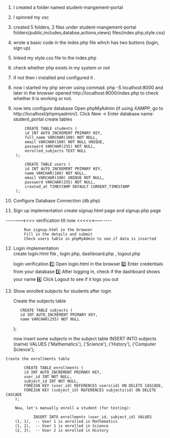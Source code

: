 1. I created a folder named student-mangement-portal
2. I spinned my vsc 
3. created 5 folders, 2 files  under student-mangement-portal
folders(public,includes,databse,actions,views) files(index.php,style.css)
4. wrote a basic code in the index.php file which has two buttons (login, sign up)
5. linked my style.css file to the index.php
6. check whether php exists in my system or not
7. if not then i installed and configured it .
8. now i started my php server using commad.
     php -S localhost:8000
     and later in the browser opened http://localhost:8000/index.php to check whether it is working or not.

9. now lets configure database 
    Open phpMyAdmin (if using XAMPP, go to http://localhost/phpmyadmin/).
    Click New → Enter database name:     student_portal
    create tables

            CREATE TABLE students (
            id INT AUTO_INCREMENT PRIMARY KEY,
            full_name VARCHAR(100) NOT NULL,
            email VARCHAR(100) NOT NULL UNIQUE,
            password VARCHAR(255) NOT NULL,
            enrolled_subjects TEXT NULL
        );

            CREATE TABLE users (
            id INT AUTO_INCREMENT PRIMARY KEY,
            name VARCHAR(100) NOT NULL,
            email VARCHAR(100) UNIQUE NOT NULL,
            password VARCHAR(255) NOT NULL,
            created_at TIMESTAMP DEFAULT CURRENT_TIMESTAMP
        );

10. Configure Database Connection (db.php)    

11. Sign up implementation 
    create signup.html page and signup.php page

 ------->>>>  verification till now  <<<<<<-------

            Run signup.html in the browser
            Fill in the details and submit
            Check users table in phpMyAdmin to see if data is inserted


12. Login implementation         
     create login.html file , login.php, dashboard.php , logout.php

      login verification
        1️⃣ Open login.html in the browser
        2️⃣ Enter credentials from your database
        3️⃣ After logging in, check if the dashboard shows your name
        4️⃣ Click Logout to see if it logs you out   


13.  Show enrolled subjects for students after login

     Create the subjects table

            CREATE TABLE subjects (
            id INT AUTO_INCREMENT PRIMARY KEY,
            name VARCHAR(255) NOT NULL
        );

        now insert some subjects in the subject table
                    INSERT INTO subjects (name) VALUES
            ('Mathematics'),
            ('Science'),
            ('History'),
            ('Computer Science');

    Create the enrollments table       

            CREATE TABLE enrollments (
            id INT AUTO_INCREMENT PRIMARY KEY,
            user_id INT NOT NULL,
            subject_id INT NOT NULL,
            FOREIGN KEY (user_id) REFERENCES users(id) ON DELETE CASCADE,
            FOREIGN KEY (subject_id) REFERENCES subjects(id) ON DELETE CASCADE
        );
  
        Now, let's manually enroll a student (for testing):

                INSERT INTO enrollments (user_id, subject_id) VALUES
        (1, 1),  -- User 1 is enrolled in Mathematics
        (1, 2),  -- User 1 is enrolled in Science
        (2, 3);  -- User 2 is enrolled in History

 



